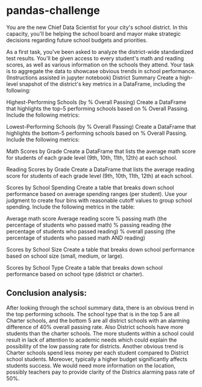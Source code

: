 # pandas-challenge
You are the new Chief Data Scientist for your city's school district. In this capacity, you'll be helping the school board and mayor make strategic decisions regarding future school budgets and priorities.

As a first task, you've been asked to analyze the district-wide standardized test results. You'll be given access to every student's math and reading scores, as well as various information on the schools they attend. Your task is to aggregate the data to showcase obvious trends in school performance.
(Instructions assisted in jupyter notebook)
District Summary
Create a high-level snapshot of the district's key metrics in a DataFrame, including the following:

Highest-Performing Schools (by % Overall Passing)
Create a DataFrame that highlights the top-5 performing schools based on % Overall Passing. Include the following metrics:

Lowest-Performing Schools (by % Overall Passing)
Create a DataFrame that highlights the bottom-5 performing schools based on % Overall Passing. Include the following metrics:

Math Scores by Grade
Create a DataFrame that lists the average math score for students of each grade level (9th, 10th, 11th, 12th) at each school.

Reading Scores by Grade
Create a DataFrame that lists the average reading score for students of each grade level (9th, 10th, 11th, 12th) at each school.

Scores by School Spending
Create a table that breaks down school performance based on average spending ranges (per student). Use your judgment to create four bins with reasonable cutoff values to group school spending. Include the following metrics in the table:

Average math score
Average reading score
% passing math (the percentage of students who passed math)
% passing reading (the percentage of students who passed reading)
% overall passing (the percentage of students who passed math AND reading)

Scores by School Size
Create a table that breaks down school performance based on school size (small, medium, or large).

Scores by School Type
Create a table that breaks down school performance based on school type (district or charter).

Conclusion analysis:
------------------------------------------------------------------------------------------------------------------------------------------
After looking through the school summary data, there is an obvious trend in the top performing schools. The school type that is in the top 5 are all Charter schools, and the bottom 5 are all district schools with an alarming difference of 40% overall passing rate. Also  District schools have more students than the charter schools. The more students within a school could result in lack of attention to academic needs which could explain the possibility of the low passing rate for districts. 
Another obvious trend is Charter schools spend less money per each student compared to District school students. Moreover, typically a higher budget significantly affects students success. We would need more information on the location, possibly teachers pay to provide clarity of the Districs alarming pass rate of 50%. 
